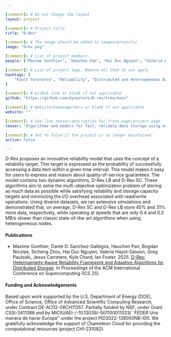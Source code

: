 ```yaml
---

[comment]: # Do not change the layout
layout: project

[comment]: # Project title
title: "D-Rex"

[comment]: # The image should be added to images/projects/
image: "drex.png"

[comment]: # List of project members.
people: ["Maxime Gonthier", "Haochen Pan", "Hai Duc Nguyen", "Valerie Hayot-Sasson", "J. Gregory Pauloski", "Kyle Chard", "Ian Foster"]

[comment]: # List of project tags. Remove all that do not apply
hashtags: [
    "Fault Tolerance", "Reliability", "Distributed and Heterogeneous Data Storage", "Erasure Coding", "Load Balancing"
]

[comment]: # GitHub link or blank if not applicable
github: "https://github.com/dynostore/D-rex/tree/main"

[comment]: # Website/homepage/docs or blank if not applicable
website: ""

[comment]: # One-line teaser/description for front page/project page
teaser: "Algorithms and models for fast, reliable data storage using erasure coding with heterogeneous storage nodes"

[comment]: # Set to false if the project is no longer maintained
active: false

---
```


D-Rex proposes an innovative reliability model that uses the concept of a reliability target. This target is expressed as the probability of successfully accessing a data item within a given time interval. This model makes it easy for users to express and reason about quality-of-service guarantees.
The model contains two dynamic algorithms, D-Rex LB and D-Rex SC. These algorithms aim to solve the multi-objective optimization problem of storing as much data as possible while satisfying reliability and storage capacity targets and minimizing the I/O overhead associated with read/write operations.
Using diverse datasets, we ran extensive simulations and demonstrated that, on average, D-Rex SC and D-Rex LB store 45% and 31% more data, respectively, while operating at speeds that are only 0.4 and 0.3 MB/s slower than classic state-of-the-art algorithms when using heterogeneous nodes.

#### Publications
<!-- List the full citations for each paper here with links to where to find it. -->

- Maxime Gonthier, Dante D. Sanchez-Gallegos, Haochen Pan, Bogdan Nicolae, Sicheng Zhou, Hai Duc Nguyen, Valerie Hayot-Sasson, Greg Pauloski, Jesus Carretero, Kyle Chard, Ian Foster. 2025. [D-Rex: Heterogeneity-Aware Reliability Framework and Adaptive Algorithms for Distributed Storage](https://hpcrl.github.io/ICS2025-webpage/program/Proceedings_ICS25/ics25-52.pdf). In Proceedings of the ACM International Conference on Supercomputing (ICS 25). 

#### Funding and Acknowledgements
<!-- List any funding sources or other acknowledgements here otherwise remove -->
Based upon work supported by the U.S. Department of Energy (DOE), Office of Science, Office of Advanced Scientific Computing Research, under Contract DE-AC02-06CH11357. Partially funded by NSF, under Grant CSSI-2411386 and by MICIU/AEI\-/\-10.13039/\-501100011033/``FEDER Una manera de hacer Europa'' under the project PID2022-138050NB-I00. We gratefully acknowledge the support of Chameleon Cloud for providing the computational resources (project CHI-231082).
